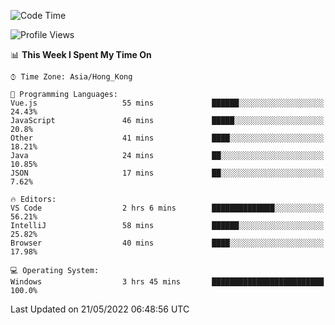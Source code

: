 <!--START_SECTION:waka-->
![Code Time](http://img.shields.io/badge/Code%20Time-13%20hrs%202%20mins-blue)

![Profile Views](http://img.shields.io/badge/Profile%20Views-626-blue)

📊 **This Week I Spent My Time On** 

```text
⌚︎ Time Zone: Asia/Hong_Kong

💬 Programming Languages: 
Vue.js                   55 mins             ██████░░░░░░░░░░░░░░░░░░░   24.43% 
JavaScript               46 mins             █████░░░░░░░░░░░░░░░░░░░░   20.8% 
Other                    41 mins             ████░░░░░░░░░░░░░░░░░░░░░   18.21% 
Java                     24 mins             ██░░░░░░░░░░░░░░░░░░░░░░░   10.85% 
JSON                     17 mins             ██░░░░░░░░░░░░░░░░░░░░░░░   7.62%

🔥 Editors: 
VS Code                  2 hrs 6 mins        ██████████████░░░░░░░░░░░   56.21% 
IntelliJ                 58 mins             ██████░░░░░░░░░░░░░░░░░░░   25.82% 
Browser                  40 mins             ████░░░░░░░░░░░░░░░░░░░░░   17.98%

💻 Operating System: 
Windows                  3 hrs 45 mins       █████████████████████████   100.0%

```


 Last Updated on 21/05/2022 06:48:56 UTC
<!--END_SECTION:waka-->
